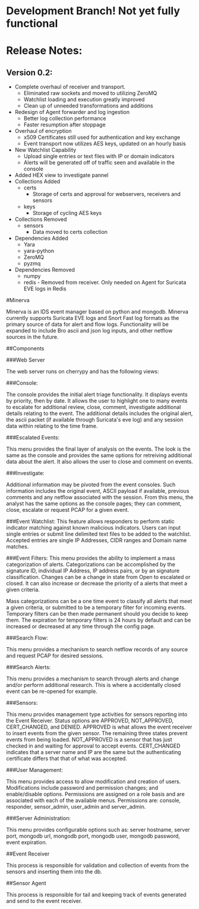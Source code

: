 # Development Branch!  Not yet fully functional

# Release Notes:

## Version 0.2:
* Complete overhaul of receiver and transport.  
    * Eliminated raw sockets and moved to utilizing ZeroMQ
    * Watchlist loading and execution greatly improved
    * Clean up of unneeded transformations and additions
* Redesign of Agent forwarder and log ingestion
    * Better log collection performance
    * Faster resumption after stoppage
* Overhaul of encryption
    * x509 Certificates still used for authentication and key exchange
    * Event transport now utilizes AES keys, updated on an hourly basis
* New Watchlist Capability
    * Upload single entries or text files with IP or domain indicators
    * Alerts will be generated off of traffic seen and available in the console
* Added HEX view to investigate pannel
* Collections Added
    * certs
        * Storage of certs and approval for webservers, receivers and sensors
    * keys
        * Storage of cycling AES keys
* Collections Removed
    * sensors
        * Data moved to certs collection
* Dependencies Added
    * Yara
    * yara-python
    * ZeroMQ
    * pyzmq
* Dependencies Removed
    * numpy
    * redis - Removed from receiver.  Only needed on Agent for Suricata EVE logs in Redis

#Minerva

Minerva is an IDS event manager based on python and mongodb. Minerva currently supports Suricata EVE logs and Snort Fast log formats as the primary source of data for alert and flow logs. Functionality will be expanded to include Bro ascii and json log inputs, and other netflow sources in the future.

##Components

###Web Server

The web server runs on cherrypy and has the following views:

###Console:

The console provides the initial alert triage functionality. It displays events by priority, then by date. It allows the user to highlight one to many events to escalate for additional review, close, comment, investigate additional details relating to the event. The additional details includes the original alert, the ascii packet (if available through Suricata's eve log) and any session data within relating to the time frame.



###Escalated Events:

This menu provides the final layer of analysis on the events. The look is the same as the console and provides the same options for retreiving additional data about the alert. It also allows the user to close and comment on events.



###Investigate:

Additional information may be pivoted from the event consoles.  Such information includes the original event, ASCII payload if available, previous comments and any netflow associated with the session.  From this menu, the analyst has the same options as the console pages; they can comment, close, escalate or request PCAP for a given event.



###Event Watchlist:
This feature allows responders to perform static indicator matching against known malicious indicators.  Users can input single entries or submit line delimited text files to be added to the watchlist.  Accepted entries are single IP Addresses, CIDR ranges and Domain name matches.


###Event Filters:
This menu provides the ability to implement a mass categorization of alerts.  Categorizations can be accomplished by the signature ID, individual IP Address, IP address pairs, or by an signature classification.  Changes can be a change in state from Open to escalated or closed.  It can also increase or decrease the priority of a alerts that meet a given criteria.

Mass categorizations can be a one time event to classify all alerts that meet a given criteria, or submitted to be a temporary filter for incoming events.  Temporary filters can be then made permanent should you decide to keep them.  The expiration for temporary filters is 24 hours by default and can be increased or decreased at any time through the config page.


###Search Flow:

This menu provides a mechanism to search netflow records of any source and request PCAP for desired sessions.



###Search Alerts:

This menu provides a mechanism to search through alerts and change and/or perform additional research.  This is where a accidentally closed event can be re-opened for example.



###Sensors:

This menu provides management type activities for sensors reporting into the Event Receiver. Status options are APPROVED, NOT_APPROVED, CERT_CHANGED, and DENIED. APPROVED is what allows the event receiver to insert events from the given sensor. The remaining three states prevent events from being loaded. NOT_APPROVED is a sensor that has just checked in and waiting for approval to accept events. CERT_CHANGED indicates that a server name and IP are the same but the authenticating certificate differs that that of what was accepted.

 

###User Management:

This menu provides access to allow modification and creation of users. Modifications include password and permission changes; and enable/disable options. Permissions are assigned on a role basis and are associated with each of the available menus. Permissions are: console, responder, sensor_admin, user_admin and server_admin.



###Server Administration:

This menu provides configurable options such as: server hostname, server port, mongodb url, mongodb port, mongodb user, mongodb password, event expiration.



##Event Receiver

This process is responsible for validation and collection of events from the sensors and inserting them into the db.

##Sensor Agent

This process is responsible for tail and keeping track of events generated and send to the event receiver.
